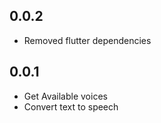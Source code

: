 ## 0.0.2

* Removed flutter dependencies

## 0.0.1

* Get Available voices
* Convert text to speech


